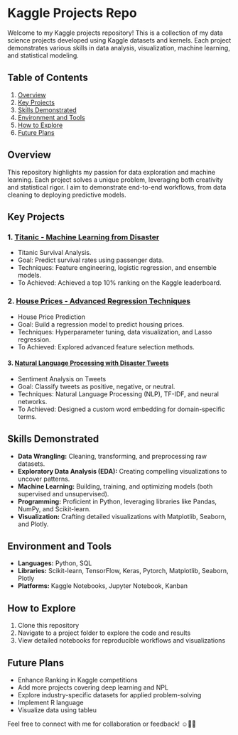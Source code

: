 # Kaggle Projects Repo
Welcome to my Kaggle projects repository! This is a collection of my data science projects developed using Kaggle datasets and kernels. Each project demonstrates various skills in data analysis, visualization, machine learning, and statistical modeling.

## Table of Contents
1. [Overview](#overview)
2. [Key Projects](#key-projects)
3. [Skills Demonstrated](#skills-demonstrated)
4. [Environment and Tools](#environment-and-tools)
5. [How to Explore](#how-to-explore)
6. [Future Plans](#future-plans)

## Overview
This repository highlights my passion for data exploration and machine learning. Each project solves a unique problem, leveraging both creativity and statistical rigor. I aim to demonstrate end-to-end workflows, from data cleaning to deploying predictive models.

## Key Projects
### 1. [Titanic - Machine Learning from Disaster](https://www.kaggle.com/competitions/titanic)
   - Titanic Survival Analysis.
   - Goal: Predict survival rates using passenger data.
   - Techniques: Feature engineering, logistic regression, and ensemble models.
   - To Achieved: Achieved a top 10% ranking on the Kaggle leaderboard.
  
### 2. [House Prices - Advanced Regression Techniques](https://www.kaggle.com/competitions/house-prices-advanced-regression-techniques)
   - House Price Prediction
   - Goal: Build a regression model to predict housing prices.
   - Techniques: Hyperparameter tuning, data visualization, and Lasso regression.
   - To Achieved: Explored advanced feature selection methods.
  
#### 3. [Natural Language Processing with Disaster Tweets](https://www.kaggle.com/competitions/nlp-getting-started)
   - Sentiment Analysis on Tweets
   - Goal: Classify tweets as positive, negative, or neutral.
   - Techniques: Natural Language Processing (NLP), TF-IDF, and neural networks.
   - To Achieved: Designed a custom word embedding for domain-specific terms.
  
## Skills Demonstrated
- **Data Wrangling:** Cleaning, transforming, and preprocessing raw datasets.
- **Exploratory Data Analysis (EDA):** Creating compelling visualizations to uncover patterns.
- **Machine Learning:** Building, training, and optimizing models (both supervised and unsupervised).
- **Programming:** Proficient in Python, leveraging libraries like Pandas, NumPy, and Scikit-learn.
- **Visualization:** Crafting detailed visualizations with Matplotlib, Seaborn, and Plotly.

## Environment and Tools
- **Languages:** Python, SQL
- **Libraries:** Scikit-learn, TensorFlow, Keras, Pytorch, Matplotlib, Seaborn, Plotly
- **Platforms:** Kaggle Notebooks, Jupyter Notebook, Kanban

## How to Explore
1. Clone this repository
2. Navigate to a project folder to explore the code and results
3. View detailed notebooks for reproducible workflows and visualizations

## Future Plans
- Enhance Ranking in Kaggle competitions
- Add more projects covering deep learning and NPL
- Explore industry-specific datasets for applied problem-solving
- Implement R language
- Visualize data using tableu

Feel free to connect with me for collaboration or feedback! ☺️🙌🏻
